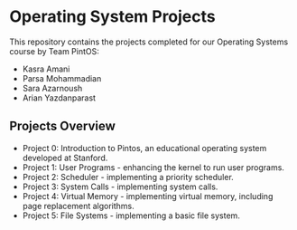 # Operating System Projects

This repository contains the projects completed for our Operating Systems course by Team PintOS:
- Kasra Amani
- Parsa Mohammadian
- Sara Azarnoush
- Arian Yazdanparast

## Projects Overview
- Project 0: Introduction to Pintos, an educational operating system developed at Stanford.
- Project 1: User Programs - enhancing the kernel to run user programs.
- Project 2: Scheduler - implementing a priority scheduler.
- Project 3: System Calls - implementing system calls.
- Project 4: Virtual Memory - implementing virtual memory, including page replacement algorithms.
- Project 5: File Systems - implementing a basic file system.
